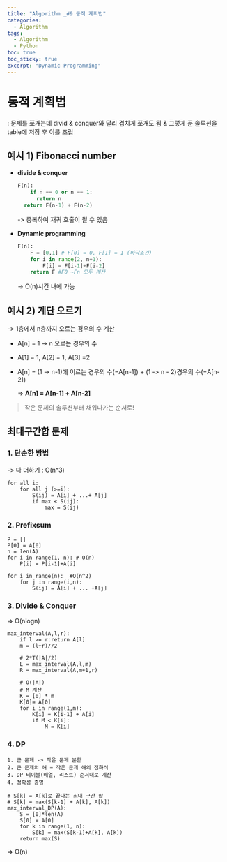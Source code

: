 ```yaml
---
title: "Algorithm _#9 동적 계획법"
categories:
  - Algorithm
tags:
  - Algorithm
  - Python
toc: true  
toc_sticky: true 
excerpt: "Dynamic Programming"
---
```


# 동적 계획법

: 문제를 쪼개는데 divid & conquer와 달리 겹치게 쪼개도 됨 & 그렇게 푼 솔루션을 table에 저장 후 이를 조립 

## 예시 1) Fibonacci number

* **divide & conquer**

  ```python
  F(n):
      if n == 0 or n == 1:
      	return n
  	return F(n-1) + F(n-2)
  ```

  -> 중복하여 재귀 호출이 될 수 있음

  

* **Dynamic programming**

  ```python
  F(n):
      F = [0,1] # F[0] = 0, F[1] = 1 (바닥조건)
      for i in range(2, n+1):
          F[i] = F[i-1]+F[i-2]
      return F #F0 ~Fn 모두 계산
  ```

  -> O(n)시간 내에 가능



## 예시 2) 계단 오르기

-> 1층에서 n층까지 오르는 경우의 수 계산

* A[n] = 1 -> n 오르는 경우의 수

* A[1] = 1, A[2] = 1, A[3] =2

* A[n] = (1 -> n-1)에 이르는 경우의 수(=A[n-1]) + (1 -> n - 2)경우의 수(=A[n-2])

  => **A[n] = A[n-1] + A[n-2]**

> 작은 문제의 솔루션부터 채워나가는 순서로!





## 최대구간합 문제 

### 1. 단순한 방법

-> 다 더하기 : O(n^3)

```pseudocode
for all i:
	for all j (>=i):
		S(ij) = A[i] + ...+ A[j]
		if max < S(ij):
			max = S(ij)
```



### 2. Prefixsum

```pseudocode
P = []
P[0] = A[0]
n = len(A)
for i in range(1, n): # O(n)
    P[i] = P[i-1]+A[i]
    
for i in range(n):  #O(n^2)
    for j in range(i,n):
        S(ij) = A[i] + ... +A[j]
```



### 3. Divide & Conquer

=> O(nlogn)

```pseudocode
max_interval(A,l,r):
	if l >= r:return A[l]
	m = (l+r)//2
	
	# 2*T(|A|/2)
	L = max_interval(A,l,m)
	R = max_interval(A,m+1,r)
	
	# O(|A|)
	# M 계산
	K = [0] * m
	K[0]= A[0]
	for i in range(1,m):
		K[i] = K[i-1] + A[i]
		if M < K[i]:
			M = K[i]
```



### 4. DP

 	1. 큰 문제 -> 작은 문제 분할
 	2. 큰 문제의 해 = 작은 문제 해의 점화식
 	3. DP 테이블(배열, 리스트) 순서대로 계산
 	4. 정확성 증명

```pseudocode
# S[k] = A[k]로 끝나는 최대 구간 합
# S[k] = max(S[k-1] + A[k], A[k])
max_interval_DP(A):
	S = [0]*len(A)
	S[0] = A[0]
	for k in range(1, n):
		S[k] = max(S[k-1]+A[k], A[k])
	return max(S)
```

=> O(n)

